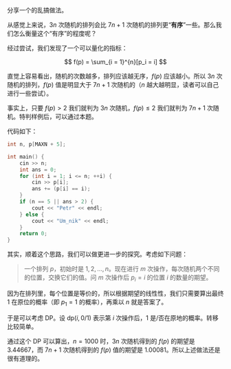 分享一个的乱搞做法。

从感觉上来说，$3n$ 次随机的排列会比 $7n + 1$ 次随机的排列更“**有序**”一些。那么我们怎么衡量这个“有序”的程度呢？

经过尝试，我们发现了一个可以量化的指标：

$$
f(p) = \sum_{i = 1}^{n}[p_i = i]
$$

直觉上容易看出，随机的次数越多，排列应该越无序，$f(p)$ 应该越小。所以 $3n$ 次随机的排列，$f(p)$ 值是明显大于 $7n + 1$ 次随机的（$n$ 越大越明显，读者可以自己进行一些尝试）。

事实上，只要 $f(p) > 2$ 我们就判为 $3n$ 次随机，$f(p)\leq 2$ 我们就判为 $7n + 1$ 次随机。特判样例后，可以通过本题。

代码如下：

```cpp
int n, p[MAXN + 5];

int main() {
	cin >> n;
	int ans = 0;
	for (int i = 1; i <= n; ++i) {
		cin >> p[i];
		ans += (p[i] == i);
	}
	if (n == 5 || ans > 2) {
		cout << "Petr" << endl;
	} else {
		cout << "Um_nik" << endl;
	}
	return 0;
}
```

其实，顺着这个思路，我们可以做更进一步的探究。考虑如下问题：

> 一个排列 $p$，初始时是 $1,2,\dots ,n$。现在进行 $m$ 次操作，每次随机两个不同的位置，交换它们的值。问 $m$ 次操作后 $p_i = i$ 的位置 $i$ 的数量的期望。

因为在排列里，每个位置是等价的，所以根据期望的线性性，我们只需要算出最终 $1$ 在原位的概率（即 $p_1 = 1$ 的概率），再乘以 $n$ 就是答案了。

于是可以考虑 DP。设 $\mathrm{dp}(i, 0/1)$ 表示第 $i$ 次操作后，$1$ 是/否在原地的概率。转移比较简单。

通过这个 DP 可以算出，$n = 1000$ 时，$3n$ 次随机得到的 $f(p)$ 的期望是 $3.44667$，而 $7n + 1$ 次随机得到的 $f(p)$ 值的期望是 $1.00081$。所以上述做法还是很有道理的。





